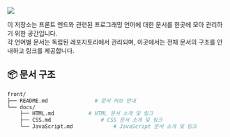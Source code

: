 <p align>
  <img src = "https://capsule-render.vercel.app/api?type=blur&height=200&color=gradient&text=Front&descAlign=59&section=header">

이 저장소는 프론트 엔드와 관련된 프로그래밍 언어에 대한 문서를 한곳에 모아 관리하기 위한 공간입니다.  
각 언어별 문서는 독립된 레포지토리에서 관리되며, 이곳에서는 전체 문서의 구조를 안내하고 링크를 제공합니다.


## 📦 문서 구조

```bash
front/
├── README.md               # 문서 허브 안내
└── docs/
    ├── HTML.md           # HTML 문서 소개 및 링크
    ├── CSS.md                # CSS 문서 소개 및 링크
    └── JavaScript.md             # JavaScript 문서 소개 및 링크
